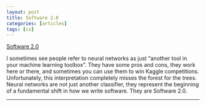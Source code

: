 ```yaml
---
layout: post
title: Software 2.0
categories: [articles]
tags: [cs]
---
```


<!--more-->

[Software 2.0](https://medium.com/@karpathy/software-2-0-a64152b37c35)

I sometimes see people refer to neural networks as just “another tool in your machine learning toolbox”. They have some pros and cons, they work here or there, and sometimes you can use them to win Kaggle competitions. Unfortunately, this interpretation completely misses the forest for the trees. Neural networks are not just another classifier, they represent the beginning of a fundamental shift in how we write software. They are Software 2.0.

---